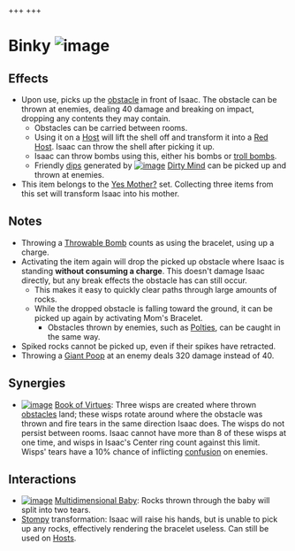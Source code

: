 +++
+++

 # Binky ![image](/image/Binky.png) 


Effects
---------


* Upon use, picks up the [obstacle](/wiki/Obstacles "Obstacles") in front of Isaac. The obstacle can be thrown at enemies, dealing 40 damage and breaking on impact, dropping any contents they may contain.
	+ Obstacles can be carried between rooms.
	+ Using it on a [Host](/wiki/Host "Host") will lift the shell off and transform it into a [Red Host](/wiki/Host#Red_Host "Host"). Isaac can throw the shell after picking it up.
	+ Isaac can throw bombs using this, either his bombs or [troll bombs](/wiki/Troll_bomb "Troll bomb").
	+ Friendly [dips](/wiki/Dip "Dip") generated by [![image](/image/Dirty_Mind.png)](/wiki/Dirty_Mind "Dirty Mind") [Dirty Mind](/wiki/Dirty_Mind "Dirty Mind") can be picked up and thrown at enemies.
* This item belongs to the [Yes Mother?](/wiki/Yes_Mother%3F "Yes Mother?") set. Collecting three items from this set will transform Isaac into his mother.


Notes
-------


* Throwing a [Throwable Bomb](/wiki/Bombs "Bombs") counts as using the bracelet, using up a charge.
* Activating the item again will drop the picked up obstacle where Isaac is standing **without consuming a charge**. This doesn't damage Isaac directly, but any break effects the obstacle has can still occur.
	+ This makes it easy to quickly clear paths through large amounts of rocks.
	+ While the dropped obstacle is falling toward the ground, it can be picked up again by activating Mom's Bracelet.
		- Obstacles thrown by enemies, such as [Polties](/wiki/Polty "Polty"), can be caught in the same way.
* Spiked rocks cannot be picked up, even if their spikes have retracted.
* Throwing a [Giant Poop](/wiki/Poops "Poops") at an enemy deals 320 damage instead of 40.


Synergies
-----------


* [![image](/image/Book_of_Virtues.png)](/wiki/Book_of_Virtues "Book of Virtues") [Book of Virtues](/wiki/Book_of_Virtues "Book of Virtues"): Three wisps are created where thrown [obstacles](/wiki/Obstacle "Obstacle") land; these wisps rotate around where the obstacle was thrown and fire tears in the same direction Isaac does. The wisps do not persist between rooms. Isaac cannot have more than 8 of these wisps at one time, and wisps in Isaac's Center ring count against this limit. Wisps' tears have a 10% chance of inflicting [confusion](/wiki/Status_Effects "Status Effects") on enemies.


Interactions
--------------


* [![image](/image/Multidimensional_Baby.png)](/wiki/Multidimensional_Baby "Multidimensional Baby") [Multidimensional Baby](/wiki/Multidimensional_Baby "Multidimensional Baby"): Rocks thrown through the baby will split into two tears.
* [Stompy](/wiki/Stompy "Stompy") transformation: Isaac will raise his hands, but is unable to pick up any rocks, effectively rendering the bracelet useless. Can still be used on [Hosts](/wiki/Host "Host").



